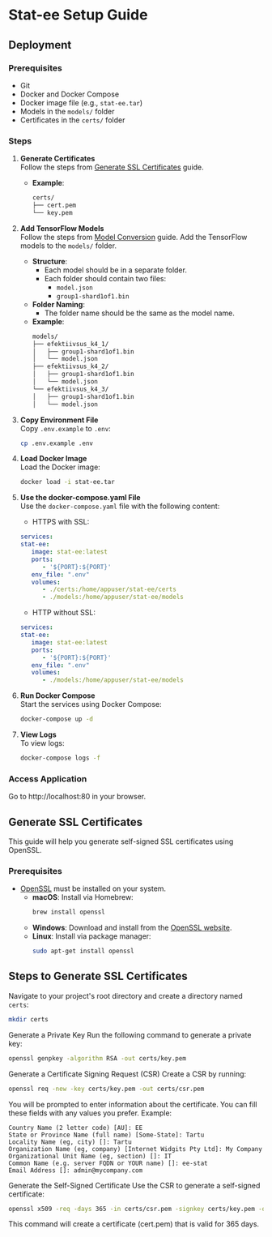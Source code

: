 
# Stat-ee Setup Guide

## Deployment
### Prerequisites
- Git
- Docker and Docker Compose
- Docker image file (e.g., `stat-ee.tar`)
- Models in the `models/` folder
- Certificates in the `certs/` folder

### Steps

1. **Generate Certificates**  
   Follow the steps from [Generate SSL Certificates](#generate-ssl-certificates) guide.
   - **Example**:  
     ```sh
     certs/
     ├── cert.pem
     └── key.pem
     ```
   
2. **Add TensorFlow Models**  
   Follow the steps from [Model Conversion](https://www.tensorflow.org/js/guide/conversion) guide.
   Add the TensorFlow models to the `models/` folder.

   - **Structure**:  
     - Each model should be in a separate folder.
     - Each folder should contain two files:
       - `model.json`
       - `group1-shard1of1.bin`
   - **Folder Naming**:  
     - The folder name should be the same as the model name.
   - **Example**:  
     ```sh
     models/
     ├── efektiivsus_k4_1/
     │   ├── group1-shard1of1.bin
     │   └── model.json
     ├── efektiivsus_k4_2/
     │   ├── group1-shard1of1.bin
     │   └── model.json
     └── efektiivsus_k4_3/
     │   ├── group1-shard1of1.bin
     │   └── model.json
     ```

3. **Copy Environment File**  
   Copy `.env.example` to `.env`:
   ```sh
   cp .env.example .env
   ```

4. **Load Docker Image**  
   Load the Docker image:
   ```sh
   docker load -i stat-ee.tar
   ```

5. **Use the docker-compose.yaml File**  
   Use the `docker-compose.yaml` file with the following content:
   - HTTPS with SSL:
   ```yaml
   services:
   stat-ee:
      image: stat-ee:latest
      ports:
         - '${PORT}:${PORT}'
      env_file: ".env"
      volumes:
         - ./certs:/home/appuser/stat-ee/certs
         - ./models:/home/appuser/stat-ee/models
   ```
   - HTTP without SSL:
   ```yaml
   services:
   stat-ee:
      image: stat-ee:latest
      ports:
         - '${PORT}:${PORT}'
      env_file: ".env"
      volumes:
         - ./models:/home/appuser/stat-ee/models
   ```

6. **Run Docker Compose**  
   Start the services using Docker Compose:
   ```sh
   docker-compose up -d
   ```

7. **View Logs**  
   To view logs:
   ```sh
   docker-compose logs -f
   ```

### Access Application
Go to http://localhost:80 in your browser.


## Generate SSL Certificates

This guide will help you generate self-signed SSL certificates using OpenSSL.

### Prerequisites

- [OpenSSL](https://www.openssl.org/) must be installed on your system.
  - **macOS**: Install via Homebrew:
    ```bash
    brew install openssl
    ```
  - **Windows**: Download and install from the [OpenSSL website](https://www.openssl.org/).
  - **Linux**: Install via package manager:
    ```bash
    sudo apt-get install openssl
    ```

## Steps to Generate SSL Certificates

Navigate to your project's root directory and create a directory named `certs`:
```bash
mkdir certs
```
Generate a Private Key
Run the following command to generate a private key:

```bash
openssl genpkey -algorithm RSA -out certs/key.pem
```
Generate a Certificate Signing Request (CSR)
Create a CSR by running:

```bash
openssl req -new -key certs/key.pem -out certs/csr.pem
```
You will be prompted to enter information about the certificate. You can fill these fields with any values you prefer. Example:

```less
Country Name (2 letter code) [AU]: EE
State or Province Name (full name) [Some-State]: Tartu
Locality Name (eg, city) []: Tartu
Organization Name (eg, company) [Internet Widgits Pty Ltd]: My Company
Organizational Unit Name (eg, section) []: IT
Common Name (e.g. server FQDN or YOUR name) []: ee-stat
Email Address []: admin@mycompany.com
```

Generate the Self-Signed Certificate
Use the CSR to generate a self-signed certificate:

```bash
openssl x509 -req -days 365 -in certs/csr.pem -signkey certs/key.pem -out certs/cert.pem
```
This command will create a certificate (cert.pem) that is valid for 365 days.
